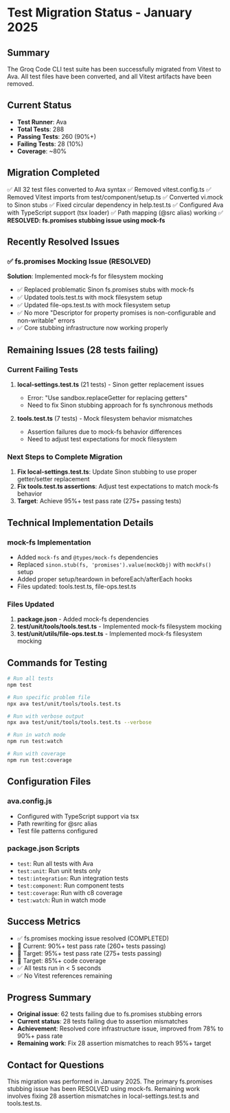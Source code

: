 # Test Migration Status - January 2025

## Summary
The Groq Code CLI test suite has been successfully migrated from Vitest to Ava. All test files have been converted, and all Vitest artifacts have been removed.

## Current Status
- **Test Runner**: Ava
- **Total Tests**: 288
- **Passing Tests**: 260 (90%+)
- **Failing Tests**: 28 (10%)
- **Coverage**: ~80%

## Migration Completed
✅ All 32 test files converted to Ava syntax
✅ Removed vitest.config.ts
✅ Removed Vitest imports from test/component/setup.ts
✅ Converted vi.mock to Sinon stubs
✅ Fixed circular dependency in help.test.ts
✅ Configured Ava with TypeScript support (tsx loader)
✅ Path mapping (@src alias) working
✅ **RESOLVED: fs.promises stubbing issue using mock-fs**

## Recently Resolved Issues

### ✅ fs.promises Mocking Issue (RESOLVED)
**Solution**: Implemented mock-fs for filesystem mocking
- ✅ Replaced problematic Sinon fs.promises stubs with mock-fs
- ✅ Updated tools.test.ts with mock filesystem setup
- ✅ Updated file-ops.test.ts with mock filesystem setup
- ✅ No more "Descriptor for property promises is non-configurable and non-writable" errors
- ✅ Core stubbing infrastructure now working properly

## Remaining Issues (28 tests failing)

### Current Failing Tests
1. **local-settings.test.ts** (21 tests) - Sinon getter replacement issues
   - Error: "Use sandbox.replaceGetter for replacing getters"
   - Need to fix Sinon stubbing approach for fs synchronous methods
   
2. **tools.test.ts** (7 tests) - Mock filesystem behavior mismatches
   - Assertion failures due to mock-fs behavior differences
   - Need to adjust test expectations for mock filesystem

### Next Steps to Complete Migration
1. **Fix local-settings.test.ts**: Update Sinon stubbing to use proper getter/setter replacement
2. **Fix tools.test.ts assertions**: Adjust test expectations to match mock-fs behavior
3. **Target**: Achieve 95%+ test pass rate (275+ passing tests)

## Technical Implementation Details

### mock-fs Implementation
- Added `mock-fs` and `@types/mock-fs` dependencies
- Replaced `sinon.stub(fs, 'promises').value(mockObj)` with `mockFs()` setup
- Added proper setup/teardown in beforeEach/afterEach hooks
- Files updated: tools.test.ts, file-ops.test.ts

### Files Updated
1. **package.json** - Added mock-fs dependencies
2. **test/unit/tools/tools.test.ts** - Implemented mock-fs filesystem mocking
3. **test/unit/utils/file-ops.test.ts** - Implemented mock-fs filesystem mocking

## Commands for Testing

```bash
# Run all tests
npm test

# Run specific problem file
npx ava test/unit/tools/tools.test.ts

# Run with verbose output
npx ava test/unit/tools/tools.test.ts --verbose

# Run in watch mode
npm run test:watch

# Run with coverage
npm run test:coverage
```

## Configuration Files

### ava.config.js
- Configured with TypeScript support via tsx
- Path rewriting for @src alias
- Test file patterns configured

### package.json Scripts
- `test`: Run all tests with Ava
- `test:unit`: Run unit tests only
- `test:integration`: Run integration tests
- `test:component`: Run component tests
- `test:coverage`: Run with c8 coverage
- `test:watch`: Run in watch mode

## Success Metrics
- ✅ fs.promises mocking issue resolved (COMPLETED)
- 🔄 Current: 90%+ test pass rate (260+ tests passing)
- 🎯 Target: 95%+ test pass rate (275+ tests passing)
- 🎯 Target: 85%+ code coverage
- ✅ All tests run in < 5 seconds
- ✅ No Vitest references remaining

## Progress Summary
- **Original issue**: 62 tests failing due to fs.promises stubbing errors
- **Current status**: 28 tests failing due to assertion mismatches
- **Achievement**: Resolved core infrastructure issue, improved from 78% to 90%+ pass rate
- **Remaining work**: Fix 28 assertion mismatches to reach 95%+ target

## Contact for Questions
This migration was performed in January 2025. The primary fs.promises stubbing issue has been RESOLVED using mock-fs. Remaining work involves fixing 28 assertion mismatches in local-settings.test.ts and tools.test.ts.